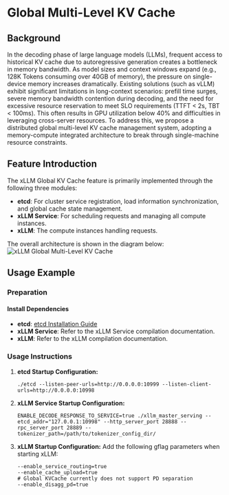 # Global Multi-Level KV Cache

## Background
In the decoding phase of large language models (LLMs), frequent access to historical KV cache due to autoregressive generation creates a bottleneck in memory bandwidth. As model sizes and context windows expand (e.g., 128K Tokens consuming over 40GB of memory), the pressure on single-device memory increases dramatically. Existing solutions (such as vLLM) exhibit significant limitations in long-context scenarios: prefill time surges, severe memory bandwidth contention during decoding, and the need for excessive resource reservation to meet SLO requirements (TTFT < 2s, TBT < 100ms). This often results in GPU utilization below 40% and difficulties in leveraging cross-server resources. To address this, we propose a distributed global multi-level KV cache management system, adopting a memory-compute integrated architecture to break through single-machine resource constraints.

## Feature Introduction
The xLLM Global KV Cache feature is primarily implemented through the following three modules:
-   **etcd**: For cluster service registration, load information synchronization, and global cache state management.
-   **xLLM Service**: For scheduling requests and managing all compute instances.
-   **xLLM**: The compute instances handling requests.

The overall architecture is shown in the diagram below:
![xLLM Global Multi-Level KV Cache](../../assets/globalkvcache_architecture.png)

## Usage Example

### Preparation

#### Install Dependencies
-   **etcd**: [etcd Installation Guide](https://etcd.io/docs/v3.6/install/)
-   **xLLM Service**: Refer to the xLLM Service compilation documentation.
-   **xLLM**: Refer to the xLLM compilation documentation.

### Usage Instructions

1.  **etcd Startup Configuration:**
    ```
    ./etcd --listen-peer-urls=http://0.0.0.0:10999 --listen-client-urls=http://0.0.0.0:10998
    ```

2.  **xLLM Service Startup Configuration:**
    ```
    ENABLE_DECODE_RESPONSE_TO_SERVICE=true ./xllm_master_serving --etcd_addr="127.0.0.1:10998" --http_server_port 28888 --rpc_server_port 28889 --tokenizer_path=/path/to/tokenizer_config_dir/
    ```

3.  **xLLM Startup Configuration:**
    Add the following gflag parameters when starting xLLM:
    ```
    --enable_service_routing=true
    --enable_cache_upload=true
    # Global KVCache currently does not support PD separation
    --enable_disagg_pd=true
    ```
